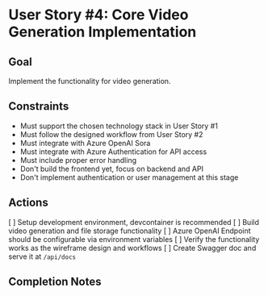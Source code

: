 # User Story #4: Core Video Generation Implementation

## Goal

Implement the functionality for video generation.

## Constraints

- Must support the chosen technology stack in User Story #1
- Must follow the designed workflow from User Story #2
- Must integrate with Azure OpenAI Sora
- Must integrate with Azure Authentication for API access
- Must include proper error handling
- Don't build the frontend yet, focus on backend and API
- Don't implement authentication or user management at this stage

## Actions

[ ] Setup development environment, devcontainer is recommended
[ ] Build video generation and file storage functionality
[ ] Azure OpenAI Endpoint should be configurable via environment variables
[ ] Verify the functionality works as the wireframe design and workflows
[ ] Create Swagger doc and serve it at `/api/docs`

## Completion Notes

<!-- Notes will be added here after completion -->
